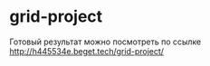# grid-project

Готовый результат можно посмотреть по ссылке http://h445534e.beget.tech/grid-project/
